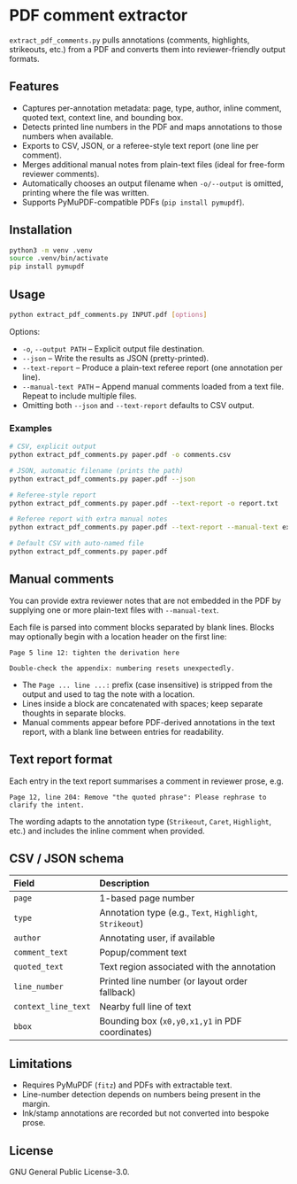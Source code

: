 # PDF comment extractor

`extract_pdf_comments.py` pulls annotations (comments, highlights, strikeouts, etc.) from a PDF and converts them into reviewer-friendly output formats.

## Features

- Captures per-annotation metadata: page, type, author, inline comment, quoted text, context line, and bounding box.
- Detects printed line numbers in the PDF and maps annotations to those numbers when available.
- Exports to CSV, JSON, or a referee-style text report (one line per comment).
- Merges additional manual notes from plain-text files (ideal for free-form reviewer comments).
- Automatically chooses an output filename when `-o/--output` is omitted, printing where the file was written.
- Supports PyMuPDF-compatible PDFs (`pip install pymupdf`).

## Installation

```bash
python3 -m venv .venv
source .venv/bin/activate
pip install pymupdf
```

## Usage

```bash
python extract_pdf_comments.py INPUT.pdf [options]
```

Options:

- `-o`, `--output PATH` – Explicit output file destination.
- `--json` – Write the results as JSON (pretty-printed).
- `--text-report` – Produce a plain-text referee report (one annotation per line).
- `--manual-text PATH` – Append manual comments loaded from a text file. Repeat to include multiple files.
- Omitting both `--json` and `--text-report` defaults to CSV output.

### Examples

```bash
# CSV, explicit output
python extract_pdf_comments.py paper.pdf -o comments.csv

# JSON, automatic filename (prints the path)
python extract_pdf_comments.py paper.pdf --json

# Referee-style report
python extract_pdf_comments.py paper.pdf --text-report -o report.txt

# Referee report with extra manual notes
python extract_pdf_comments.py paper.pdf --text-report --manual-text extra_comments.txt -o report.txt

# Default CSV with auto-named file
python extract_pdf_comments.py paper.pdf
```

## Manual comments

You can provide extra reviewer notes that are not embedded in the PDF by supplying one or more plain-text files with `--manual-text`.

Each file is parsed into comment blocks separated by blank lines. Blocks may optionally begin with a location header on the first line:

```
Page 5 line 12: tighten the derivation here

Double-check the appendix: numbering resets unexpectedly.
```

- The `Page ... line ...:` prefix (case insensitive) is stripped from the output and used to tag the note with a location.
- Lines inside a block are concatenated with spaces; keep separate thoughts in separate blocks.
- Manual comments appear before PDF-derived annotations in the text report, with a blank line between entries for readability.

## Text report format

Each entry in the text report summarises a comment in reviewer prose, e.g.

```
Page 12, line 204: Remove "the quoted phrase": Please rephrase to clarify the intent.
```

The wording adapts to the annotation type (`Strikeout`, `Caret`, `Highlight`, etc.) and includes the inline comment when provided.

## CSV / JSON schema

Field | Description
:-----|:-----------
`page` | 1-based page number
`type` | Annotation type (e.g., `Text`, `Highlight`, `Strikeout`)
`author` | Annotating user, if available
`comment_text` | Popup/comment text
`quoted_text` | Text region associated with the annotation
`line_number` | Printed line number (or layout order fallback)
`context_line_text` | Nearby full line of text
`bbox` | Bounding box (`x0,y0,x1,y1` in PDF coordinates)

## Limitations

- Requires PyMuPDF (`fitz`) and PDFs with extractable text.
- Line-number detection depends on numbers being present in the margin.
- Ink/stamp annotations are recorded but not converted into bespoke prose.

## License

GNU General Public License-3.0.
